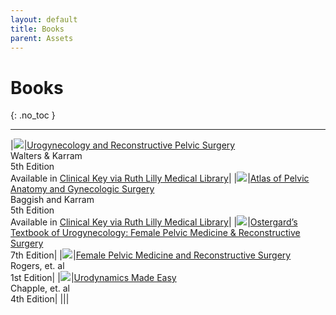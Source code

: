 ```yaml
---
layout: default
title: Books
parent: Assets
---
```


# Books
{: .no_toc }

<!-- ## Table of contents
{: .no_toc .text-delta } -->

<!-- 1. TOC
{:toc} -->

---



|<a href="https://www.amazon.com/Walters-Karram-Urogynecology-Reconstructive-Surgery/dp/0323697836?crid=3F2L58R9OT671&keywords=urogynecology&qid=1659821537&sprefix=urogynecology%2Caps%2C197&sr=8-1&linkCode=li3&tag=8652384224-20&linkId=4f1151bd9ab0fca9f1b10ba87f88388e&language=en_US&ref_=as_li_ss_il" target="_blank"><img border="0" src="//ws-na.amazon-adsystem.com/widgets/q?_encoding=UTF8&ASIN=0323697836&Format=_SL250_&ID=AsinImage&MarketPlace=US&ServiceVersion=20070822&WS=1&tag=8652384224-20&language=en_US" ></a><img src="https://ir-na.amazon-adsystem.com/e/ir?t=8652384224-20&language=en_US&l=li3&o=1&a=0323697836" width="1" height="1" border="0" alt="" style="border:none !important; margin:0px !important;" />|[Urogynecology and Reconstructive Pelvic Surgery](https://www.amazon.com/Walters-Karram-Urogynecology-Reconstructive-Surgery/dp/0323697836?crid=3F2L58R9OT671&keywords=urogynecology&qid=1659821537&sprefix=urogynecology%2Caps%2C197&sr=8-1&linkCode=li2&tag=8652384224-20&linkId=3337ccd71366e4fae6f1e09db9cea22b&language=en_US&ref_=as_li_ss_il)<br />Walters & Karram<br />5th Edition<br />Available in <a href="https://www-clinicalkey-com.proxy.ulib.uits.iu.edu/#!/browse/book/3-s2.0-C20180026675">Clinical Key via Ruth Lilly Medical Library</a>|
|<a href="https://www.amazon.com/Atlas-Pelvic-Anatomy-Gynecologic-Surgery/dp/0323654002?pd_rd_w=bOZW7&content-id=amzn1.sym.7757a8b5-874e-4a67-9d85-54ed32f01737&pf_rd_p=7757a8b5-874e-4a67-9d85-54ed32f01737&pf_rd_r=7K0DQYTQMCEF5K64QTMV&pd_rd_wg=IuX5G&pd_rd_r=13c3b1bb-defb-4c33-b1b9-5aec11481c60&pd_rd_i=0323654002&psc=1&linkCode=li3&tag=8652384224-20&linkId=6a319c21f6f5ad7c21bb17f6ad7a6709&language=en_US&ref_=as_li_ss_il" target="_blank"><img border="0" src="//ws-na.amazon-adsystem.com/widgets/q?_encoding=UTF8&ASIN=0323654002&Format=_SL250_&ID=AsinImage&MarketPlace=US&ServiceVersion=20070822&WS=1&tag=8652384224-20&language=en_US" ></a><img src="https://ir-na.amazon-adsystem.com/e/ir?t=8652384224-20&language=en_US&l=li3&o=1&a=0323654002" width="1" height="1" border="0" alt="" style="border:none !important; margin:0px !important;" />|[Atlas of Pelvic Anatomy and Gynecologic Surgery](https://amzn.to/3BUIo1Y)<br />Baggish and Karram<br />5th Edition<br />Available in <a href="https://www-clinicalkey-com.proxy.ulib.uits.iu.edu/#!/browse/book/3-s2.0-C20180004107">Clinical Key via Ruth Lilly Medical Library</a>|
|<a href="https://www.amazon.com/Ostergards-Textbook-Urogynecology-Medicine-Reconstructive/dp/1975162331?crid=3F2L58R9OT671&keywords=urogynecology&qid=1659822805&sprefix=urogynecology%2Caps%2C197&sr=8-4&linkCode=li3&tag=8652384224-20&linkId=8db47898070956e57b85c01e100b97cc&language=en_US&ref_=as_li_ss_il" target="_blank"><img border="0" src="//ws-na.amazon-adsystem.com/widgets/q?_encoding=UTF8&ASIN=1975162331&Format=_SL250_&ID=AsinImage&MarketPlace=US&ServiceVersion=20070822&WS=1&tag=8652384224-20&language=en_US" ></a><img src="https://ir-na.amazon-adsystem.com/e/ir?t=8652384224-20&language=en_US&l=li3&o=1&a=1975162331" width="1" height="1" border="0" alt="" style="border:none !important; margin:0px !important;" />|[Ostergard’s Textbook of Urogynecology: Female Pelvic Medicine & Reconstructive Surgery](https://amzn.to/3bDnlqa)<br />7th Edition|
|<a href="https://www.amazon.com/Female-Pelvic-Medicine-Reconstructive-Surgery/dp/0071756418?crid=2SN4GS6IAF3XX&keywords=rogers+female+pelvic+medicine&qid=1659822976&sprefix=rogers+female+pelvic+medicine%2Caps%2C77&sr=8-1&linkCode=li3&tag=8652384224-20&linkId=ee47ded447582970c70a1a0385078e3c&language=en_US&ref_=as_li_ss_il" target="_blank"><img border="0" src="//ws-na.amazon-adsystem.com/widgets/q?_encoding=UTF8&ASIN=0071756418&Format=_SL250_&ID=AsinImage&MarketPlace=US&ServiceVersion=20070822&WS=1&tag=8652384224-20&language=en_US" ></a><img src="https://ir-na.amazon-adsystem.com/e/ir?t=8652384224-20&language=en_US&l=li3&o=1&a=0071756418" width="1" height="1" border="0" alt="" style="border:none !important; margin:0px !important;" />|[Female Pelvic Medicine and Reconstructive Surgery](https://amzn.to/3oZvIiR)<br />Rogers, et. al<br />1st Edition|
|<a href="https://www.amazon.com/Urodynamics-Made-Easy-Christopher-Chapple/dp/0702073407?keywords=urodynamics+made+easy&qid=1659968105&sprefix=urody%2Caps%2C111&sr=8-1&linkCode=li3&tag=8652384224-20&linkId=6fd60dc6688bd14a4fce9b9efd03603f&language=en_US&ref_=as_li_ss_il" target="_blank"><img border="0" src="//ws-na.amazon-adsystem.com/widgets/q?_encoding=UTF8&ASIN=0702073407&Format=_SL250_&ID=AsinImage&MarketPlace=US&ServiceVersion=20070822&WS=1&tag=8652384224-20&language=en_US" ></a><img src="https://ir-na.amazon-adsystem.com/e/ir?t=8652384224-20&language=en_US&l=li3&o=1&a=0702073407" width="1" height="1" border="0" alt="" style="border:none !important; margin:0px !important;" />|[Urodynamics Made Easy](https://amzn.to/3Sy98LE)<br /> Chapple, et. al<br />4th Edition|
|||

